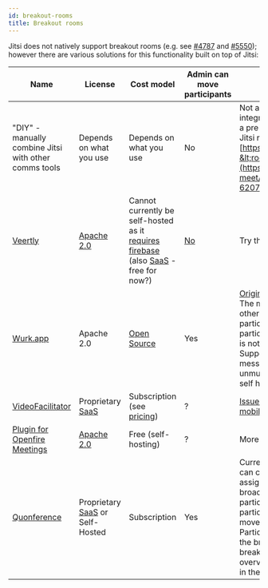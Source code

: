 ```yaml
---
id: breakout-rooms
title: Breakout rooms
---
```


Jitsi does not natively support breakout rooms (e.g. see [#4787](https://github.com/jitsi/jitsi-meet/issues/4787) and [#5550](https://github.com/jitsi/jitsi-meet/issues/5550)); however there are various solutions for this functionality built on top of Jitsi:

| Name | License | Cost model | Admin can move participants | Comments |
| --- | --- | --- | --- | --- |
| "DIY" - manually combine Jitsi with other comms tools | Depends on what you use | Depends on what you use | No | Not a great solution, since no native integration; everyone needs to follow a pre-agreed workflow and which Jitsi rooms to use, e.g. [https://meet.jit.si/&lt;eventname&gt;-&lt;roomname&gt;](https://github.com/jitsi/jitsi-meet/issues/5550#issuecomment-620747815) |
| [Veertly](https://veertly.com/) | [Apache 2.0](https://github.com/veertly/app/blob/stage/LICENSE) | Cannot currently be self-hosted as it [requires firebase](https://github.com/veertly/app/issues/68) (also [SaaS](https://en.wikipedia.org/wiki/Software_as_a_service) - free for now?) | [No](https://github.com/jitsi/jitsi-meet/issues/4787#issuecomment-624868307) | Try the [online demo](https://app.veertly.com/v/demo) |
| [Wurk.app](https://www.wurk.app/) | Apache 2.0 | [Open Source](https://github.com/puthli/breakout-rooms) | Yes | [Original comment](https://github.com/jitsi/jitsi-meet/issues/5550#issuecomment-625891995) Uses a Main room. The meeting host can add unlimited other rooms and move web-based participants to them. Moving participants away from the main room is not yet supported on mobile. Supports timeboxes and broadcast messages. Meeting hosts can unmute / mute others. Wurk uses a self hosted Jitsi meet installation |
| [VideoFacilitator](https://www.videofacilitator.com/) | Proprietary [SaaS](https://en.wikipedia.org/wiki/Software_as_a_service) | Subscription (see [pricing](https://www.videofacilitator.com/pricing)) | ? | [Issues with navigating rooms on mobile?](https://github.com/jitsi/jitsi-meet/issues/5550#issuecomment-612262313) |
| [Plugin for Openfire Meetings](https://github.com/jitsi/jitsi-meet/issues/5550#issuecomment-617670291) | [Apache 2.0](https://github.com/igniterealtime/openfire-pade-plugin/blob/master/LICENSE) | Free (self-hosting) | ? | More info [here](https://github.com/jitsi/jitsi-meet/issues/5550#issuecomment-618461856) |
| [Quonference](https://quonference.com) | Proprietary [SaaS](https://en.wikipedia.org/wiki/Software_as_a_service) or Self-Hosted | Subscription | Yes | Currently in BETA, Web only, the host can create up to 6 breakout rooms, assign participants automatically, broadcast messages to the participants in the breakouts, move participants between rooms and move freely between rooms. Participants can notify the host from the breakout rooms. Host has a breakout panel which gives an overview of the breakouts and who is in them, who is speaking etc. |
